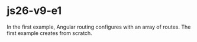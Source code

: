 # js26-v9-e1
In the first example, Angular routing configures with an array of routes.
The first example creates from scratch.
